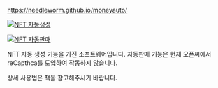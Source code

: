 https://needleworm.github.io/moneyauto/

[![NFT 자동생성](http://img.youtube.com/vi/oHBNYwqqfIY/0.jpg)](https://www.youtube.com/watch?v=oHBNYwqqfIY)

[![NFT 자동판매](http://img.youtube.com/vi/3F_S1xUhik4/0.jpg)](https://www.youtube.com/watch?v=3F_S1xUhik4)

NFT 자동 생성 기능을 가진 소프트웨어입니다. 자동판매 기능은 현재 오픈씨에서 reCapthca를 도입하여 작동하지 않습니다.

상세 사용법은 책을 참고해주시기 바랍니다.
